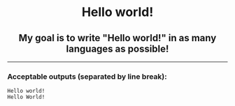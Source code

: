 <h1 align="center">Hello world!</h1>
<h2 align="center">My goal is to write "Hello world!" in as many languages as possible!</h2>

---
### Acceptable outputs (separated by line break):
```
Hello world!
Hello World!
```